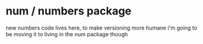 # num / numbers package
new numbers code lives here, to make versioning more humane i'm going to be moving
it to living in the num package though
